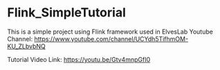 # Flink_SimpleTutorial

This is a simple project using Flink framework used in ElvesLab Youtube Channel: 
https://www.youtube.com/channel/UCYdh5TifhmOM-KU_ZLbvbNQ

Tutorial Video Link: 
https://youtu.be/Gtv4mnpGfI0
